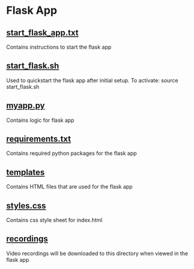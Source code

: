 # Flask App
## [start_flask_app.txt](start_flask_app.txt)
Contains instructions to start the flask app

## [start_flask.sh](start_flask.sh)
Used to quickstart the flask app after initial setup. To activate: source start_flask.sh

## [myapp.py](myapp.py)
Contains logic for flask app

## [requirements.txt](requirements.txt)
Contains required python packages for the flask app

## [templates](templates)
Contains HTML files that are used for the flask app

## [styles.css](static/styles.css)
Contains css style sheet for index.html

## [recordings](static/recordings)
Video recordings will be downloaded to this directory when viewed in the flask app
